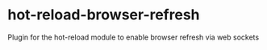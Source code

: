 hot-reload-browser-refresh
==========================

Plugin for the hot-reload module to enable browser refresh via web sockets
